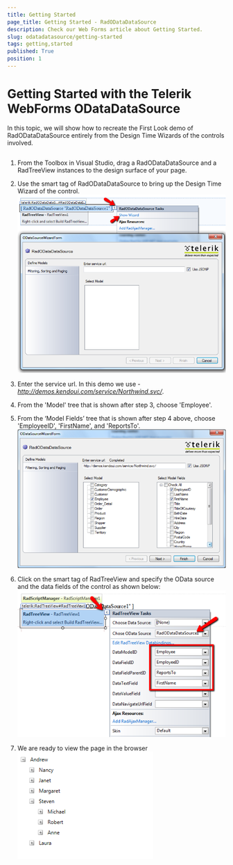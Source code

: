 ```yaml
---
title: Getting Started
page_title: Getting Started - RadODataDataSource
description: Check our Web Forms article about Getting Started.
slug: odatadatasource/getting-started
tags: getting,started
published: True
position: 1
---
```


# Getting Started with the Telerik WebForms ODataDataSource

In this topic, we will show how to recreate the First Look demo of RadODataDataSource entirely from the Design Time Wizards of the controls involved.

## 

1. From the Toolbox in Visual Studio, drag a RadODataDataSource and a RadTreeView instances to the design surface of your page.

1. Use the smart tag of RadODataDataSource to bring up the Design Time Wizard of the control.![Design Wizard](images/odatadatasource-design-wizard.png)

1. Enter the service url. In this demo we use - *http://demos.kendoui.com/service/Northwind.svc/*.

1. From the 'Model' tree that is shown after step 3, choose 'Employee'.

1. From the ‘Model Fields’ tree that is shown after step 4 above, choose 'EmployeeID', 'FirstName', and 'ReportsTo'.![Define Models](images/odatadatasource-define-models.png)

1. Click on the smart tag of RadTreeView and specify the OData source and the data fields of the control as shown below:![Treeview Wizard](images/odatadatasource-treeview-wizard.png)

1. We are ready to view the page in the browser![Treeview Page](images/odatadatasource-treeview-page.png)
